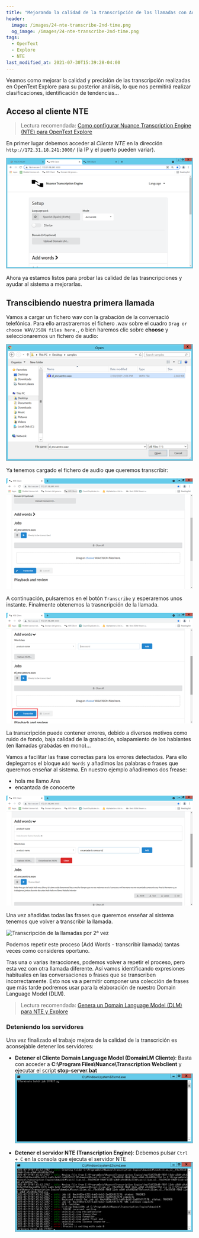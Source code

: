 ```yaml
---
title: "Mejorando la calidad de la transcripción de las llamadas con Add Words en NTE y Explore"
header:
  image: /images/24-nte-transcribe-2nd-time.png
  og_image: /images/24-nte-transcribe-2nd-time.png
tags:
  - OpenText
  - Explore
  - NTE
last_modified_at: 2021-07-30T15:39:28-04:00
---
```

Veamos como mejorar la calidad y precisión de las transcripción realizadas en OpenText Explore 
para su posterior análisis, lo que nos permitirá realizar clasificaciones, identificación de tendencias...

## Acceso al cliente NTE

> Lectura recomendada: [Como configurar Nuance Transcription Engine (NTE) para OpenText Explore](/como-configurar-nuance-transcription-engine-para-opentext-explore/)

En primer lugar debemos acceder al *Cliente NTE* en la dirección `http://172.31.18.241:3000/` (la IP y el puerto pueden variar).

![Acceso web al cliente NTE](/images/09-access-nte.png)

Ahora ya estamos listos para probar las calidad de las trasncripciones y ayudar al sistema a mejorarlas.


## Transcibiendo nuestra primera llamada

Vamos a cargar un fichero wav con la grabación de la conversació telefónica. Para ello arrastraremos el fichero 
.wav sobre el cuadro `Drag or choose WAV/JSON files here.`, o bien haremos clic sobre **choose** y seleccionaremos 
un fichero de audio:

![Selección de fichero de audio para su transcripción](/images/21-load-audio-file-to-transcribe.png)


Ya tenemos cargado el fichero de audio que queremos transcribir:

![Fichero de audio cargado para su transcripción](/images/22-transcribe-audio-file.png)

A continuación, pulsaremos en el botón `Transcribe` y esperaremos unos instante. Finalmente obtenemos la 
trasncripción de la llamada.

![Transcribir una llamada con NTE](/images/25-transcribe-call-with-nte.png)

La transcripción puede contener errores, debido a diversos motivos como ruido de fondo, 
baja calidad de la grabación, solapamiento de los hablantes (en llamadas grabadas en mono)...

Vamos a facilitar las frase correctas para los errores detectados. Para ello deplegamos el bloque `Add Words`
y añadimos las palabras o frases que queremos enseñar al sistema. En nuestro ejemplo añadiremos dos frease:
   * hola me llamo Ana
   * encantada de conocerte

![NTE - Add words](/images/23-nte-add-words.png)

Una vez añadidas todas las frases que queremos enseñar al sistema tenemos que volver a transcribir la llamada.

![Transcripción de la llamadas por 2ª vez](24-nte-transcribe-2nd-time.png)

Podemos repetir este proceso (Add Words - transcribir llamada) tantas veces como consideres oportuno.

Tras una o varias iteracciones, podemos volver a repetir el proceso, pero esta vez con otra llamada diferente. 
Así vamos identificando expresiones habituales en las conversaciones o frases que se transcriben incorrectamente.
Esto nos va a permitir componer una colección de frases que más tarde podremos usar para la elaboración de
nuestro Domain Language Model (DLM).


> Lectura recomendada: [Genera un Domain Language Model (DLM) para NTE y Explore](/genera-un-domain-language-model-dlm-nte-y-explore)


### Deteniendo los servidores

Una vez finalizado el trabajo mejora de la calidad de la transcrición es aconsejable detener los servidores:

   * **Detener el Cliente Domain Language Model  (DomainLM Cliente)**: Basta con acceder a 
   **C:\Program Files\Nuance\Transcription Webclient** y ejecutar el script **stop-server.bat**
   ![Detener el Domain Language Model Client](/images/16-stop-transcription-DomainLM-Client-ctrl-c.png)

   * **Detener el servidor NTE (Transcription Engine)**: Debemos pulsar `Ctrl + C` en la consola que ejecuta el 
   servidor NTE
   ![Detener el servidor NTE](/images/17-stop-server-transcription-engine.png)



